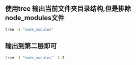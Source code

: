 ## 使用tree 输出当前文件夹目录结构,但是排除node_modules文件

```bash
tree -I "node_modules"
```

## 输出到第二层即可

```bash
tree -I "node_modules" -L 2 
```